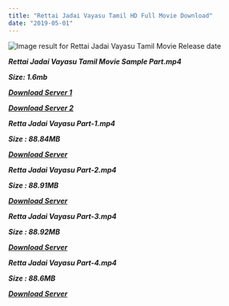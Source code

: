```yaml
---
title: "Rettai Jadai Vayasu Tamil HD Full Movie Download"
date: "2019-05-01"
---
```


![Image result for Rettai Jadai Vayasu Tamil Movie Release date](https://m.media-amazon.com/images/M/MV5BMDIyYWJlMTgtNzQ3Yi00MDFkLWI1YTMtMzk3NDVhODUwYWY0XkEyXkFqcGdeQXVyMzc5Njg0NjU@._V1_.jpg)

**_Rettai Jadai Vayasu Tamil Movie Sample Part.mp4_**

**_Size: 1.6mb_**

**_[Download Server 1](http://s2.uptofiles.net//files/Tamil{1d8d357801e2f4b6710faa3d835097c5c618a0f0fcded2c527300dcab25e4b83}20Movies{1d8d357801e2f4b6710faa3d835097c5c618a0f0fcded2c527300dcab25e4b83}20Collection/Ajith{1d8d357801e2f4b6710faa3d835097c5c618a0f0fcded2c527300dcab25e4b83}20Movies{1d8d357801e2f4b6710faa3d835097c5c618a0f0fcded2c527300dcab25e4b83}20Collection/Retta{1d8d357801e2f4b6710faa3d835097c5c618a0f0fcded2c527300dcab25e4b83}20Jadai{1d8d357801e2f4b6710faa3d835097c5c618a0f0fcded2c527300dcab25e4b83}20Vayasu/Mp4{1d8d357801e2f4b6710faa3d835097c5c618a0f0fcded2c527300dcab25e4b83}20HD/Retta{1d8d357801e2f4b6710faa3d835097c5c618a0f0fcded2c527300dcab25e4b83}20Jadai{1d8d357801e2f4b6710faa3d835097c5c618a0f0fcded2c527300dcab25e4b83}20Vayasu{1d8d357801e2f4b6710faa3d835097c5c618a0f0fcded2c527300dcab25e4b83}20Sample.mp4)_**

**_[Download Server 2](http://s2.uptofiles.net//files/Tamil{1d8d357801e2f4b6710faa3d835097c5c618a0f0fcded2c527300dcab25e4b83}20Movies{1d8d357801e2f4b6710faa3d835097c5c618a0f0fcded2c527300dcab25e4b83}20Collection/Ajith{1d8d357801e2f4b6710faa3d835097c5c618a0f0fcded2c527300dcab25e4b83}20Movies{1d8d357801e2f4b6710faa3d835097c5c618a0f0fcded2c527300dcab25e4b83}20Collection/Retta{1d8d357801e2f4b6710faa3d835097c5c618a0f0fcded2c527300dcab25e4b83}20Jadai{1d8d357801e2f4b6710faa3d835097c5c618a0f0fcded2c527300dcab25e4b83}20Vayasu/Mp4{1d8d357801e2f4b6710faa3d835097c5c618a0f0fcded2c527300dcab25e4b83}20HD/Retta{1d8d357801e2f4b6710faa3d835097c5c618a0f0fcded2c527300dcab25e4b83}20Jadai{1d8d357801e2f4b6710faa3d835097c5c618a0f0fcded2c527300dcab25e4b83}20Vayasu{1d8d357801e2f4b6710faa3d835097c5c618a0f0fcded2c527300dcab25e4b83}20Sample.mp4)_**

**_Retta Jadai Vayasu Part-1.mp4_**

**_Size : 88.84MB_**

**_[Download Server](http://s2.uptofiles.net//files/Tamil{1d8d357801e2f4b6710faa3d835097c5c618a0f0fcded2c527300dcab25e4b83}20Movies{1d8d357801e2f4b6710faa3d835097c5c618a0f0fcded2c527300dcab25e4b83}20Collection/Ajith{1d8d357801e2f4b6710faa3d835097c5c618a0f0fcded2c527300dcab25e4b83}20Movies{1d8d357801e2f4b6710faa3d835097c5c618a0f0fcded2c527300dcab25e4b83}20Collection/Retta{1d8d357801e2f4b6710faa3d835097c5c618a0f0fcded2c527300dcab25e4b83}20Jadai{1d8d357801e2f4b6710faa3d835097c5c618a0f0fcded2c527300dcab25e4b83}20Vayasu/Mp4{1d8d357801e2f4b6710faa3d835097c5c618a0f0fcded2c527300dcab25e4b83}20HD/Retta{1d8d357801e2f4b6710faa3d835097c5c618a0f0fcded2c527300dcab25e4b83}20Jadai{1d8d357801e2f4b6710faa3d835097c5c618a0f0fcded2c527300dcab25e4b83}20Vayasu{1d8d357801e2f4b6710faa3d835097c5c618a0f0fcded2c527300dcab25e4b83}20Part-1.mp4)_** 

**_Retta Jadai Vayasu Part-2.mp4_**

**_Size : 88.91MB_**

**_[Download Server](http://s2.uptofiles.net//files/Tamil{1d8d357801e2f4b6710faa3d835097c5c618a0f0fcded2c527300dcab25e4b83}20Movies{1d8d357801e2f4b6710faa3d835097c5c618a0f0fcded2c527300dcab25e4b83}20Collection/Ajith{1d8d357801e2f4b6710faa3d835097c5c618a0f0fcded2c527300dcab25e4b83}20Movies{1d8d357801e2f4b6710faa3d835097c5c618a0f0fcded2c527300dcab25e4b83}20Collection/Retta{1d8d357801e2f4b6710faa3d835097c5c618a0f0fcded2c527300dcab25e4b83}20Jadai{1d8d357801e2f4b6710faa3d835097c5c618a0f0fcded2c527300dcab25e4b83}20Vayasu/Mp4{1d8d357801e2f4b6710faa3d835097c5c618a0f0fcded2c527300dcab25e4b83}20HD/Retta{1d8d357801e2f4b6710faa3d835097c5c618a0f0fcded2c527300dcab25e4b83}20Jadai{1d8d357801e2f4b6710faa3d835097c5c618a0f0fcded2c527300dcab25e4b83}20Vayasu{1d8d357801e2f4b6710faa3d835097c5c618a0f0fcded2c527300dcab25e4b83}20Part-2.mp4)_** 

**_Retta Jadai Vayasu Part-3.mp4_**

**_Size : 88.92MB_**

**_[Download Server](http://s2.uptofiles.net//files/Tamil{1d8d357801e2f4b6710faa3d835097c5c618a0f0fcded2c527300dcab25e4b83}20Movies{1d8d357801e2f4b6710faa3d835097c5c618a0f0fcded2c527300dcab25e4b83}20Collection/Ajith{1d8d357801e2f4b6710faa3d835097c5c618a0f0fcded2c527300dcab25e4b83}20Movies{1d8d357801e2f4b6710faa3d835097c5c618a0f0fcded2c527300dcab25e4b83}20Collection/Retta{1d8d357801e2f4b6710faa3d835097c5c618a0f0fcded2c527300dcab25e4b83}20Jadai{1d8d357801e2f4b6710faa3d835097c5c618a0f0fcded2c527300dcab25e4b83}20Vayasu/Mp4{1d8d357801e2f4b6710faa3d835097c5c618a0f0fcded2c527300dcab25e4b83}20HD/Retta{1d8d357801e2f4b6710faa3d835097c5c618a0f0fcded2c527300dcab25e4b83}20Jadai{1d8d357801e2f4b6710faa3d835097c5c618a0f0fcded2c527300dcab25e4b83}20Vayasu{1d8d357801e2f4b6710faa3d835097c5c618a0f0fcded2c527300dcab25e4b83}20Part-3.mp4)_** 

**_Retta Jadai Vayasu Part-4.mp4_**

**_Size : 88.6MB_**

**_[Download Server](http://s2.uptofiles.net//files/Tamil{1d8d357801e2f4b6710faa3d835097c5c618a0f0fcded2c527300dcab25e4b83}20Movies{1d8d357801e2f4b6710faa3d835097c5c618a0f0fcded2c527300dcab25e4b83}20Collection/Ajith{1d8d357801e2f4b6710faa3d835097c5c618a0f0fcded2c527300dcab25e4b83}20Movies{1d8d357801e2f4b6710faa3d835097c5c618a0f0fcded2c527300dcab25e4b83}20Collection/Retta{1d8d357801e2f4b6710faa3d835097c5c618a0f0fcded2c527300dcab25e4b83}20Jadai{1d8d357801e2f4b6710faa3d835097c5c618a0f0fcded2c527300dcab25e4b83}20Vayasu/Mp4{1d8d357801e2f4b6710faa3d835097c5c618a0f0fcded2c527300dcab25e4b83}20HD/Retta{1d8d357801e2f4b6710faa3d835097c5c618a0f0fcded2c527300dcab25e4b83}20Jadai{1d8d357801e2f4b6710faa3d835097c5c618a0f0fcded2c527300dcab25e4b83}20Vayasu{1d8d357801e2f4b6710faa3d835097c5c618a0f0fcded2c527300dcab25e4b83}20Part-4.mp4)_**
